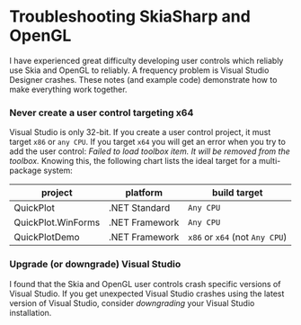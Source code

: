 # Troubleshooting SkiaSharp and OpenGL

I have experienced great difficulty developing user controls which reliably use Skia and OpenGL to reliably. A frequency problem is Visual Studio Designer crashes. These notes (and example code) demonstrate how to make everything work together.

### Never create a user control targeting x64
Visual Studio is only 32-bit. If you create a user control project, it must target `x86` or `any CPU`. If you target `x64` you will get an error when you try to add the user control: _Failed to load toolbox item. It will be removed from the toolbox._ Knowing this, the following chart lists the ideal target for a multi-package system:

project | platform | build target
---|---|---
QuickPlot | .NET Standard | `Any CPU`
QuickPlot.WinForms | .NET Framework | `Any CPU`
QuickPlotDemo | .NET Framework | `x86` or `x64` (not `Any CPU`)

### Upgrade (or downgrade) Visual Studio

I found that the Skia and OpenGL user controls crash specific versions of Visual Studio. If you get unexpected Visual Studio crashes using the latest version of Visual Studio, consider _downgrading_ your Visual Studio installation.